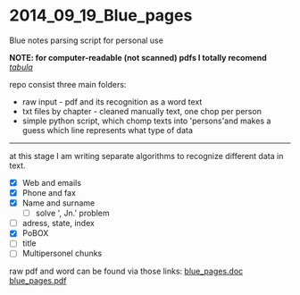 2014_09_19_Blue_pages
=====================

Blue notes parsing script for personal use

**NOTE: for computer-readable (not scanned) pdfs I totally recomend** *[tabula](http://tabula.nerdpower.org/)*



repo consist three main folders:

 - raw input - pdf and its recognition as a word text
 - txt files by chapter - cleaned manually text, one chop per person
 - simple python script, which chomp texts into 'persons'and makes a guess which line represents what type of data


----------
at this stage I am writing separate algorithms to recognize different data in text.

- [X]  Web and emails
- [X]  Phone and fax
- [X]  Name and surname
	- [ ] solve ', Jn.' problem
- [ ]  adress, state, index
- [X]  PoBOX
- [ ]  title
- [ ]  Multipersonel chunks

raw pdf and word can be found via those links:
[blue_pages.doc](https://app.box.com/s/i8brubgny2nxtoqbnerc)
[blue_pages.pdf](https://app.box.com/s/34u6r9cl8pg8ytrz11ac)
